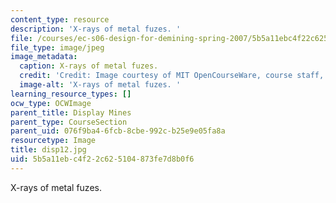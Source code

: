 ```yaml
---
content_type: resource
description: 'X-rays of metal fuzes. '
file: /courses/ec-s06-design-for-demining-spring-2007/5b5a11ebc4f22c625104873fe7d8b0f6_disp12.jpg
file_type: image/jpeg
image_metadata:
  caption: X-rays of metal fuzes.
  credit: 'Credit: Image courtesy of MIT OpenCourseWare, course staff, and students.'
  image-alt: 'X-rays of metal fuzes. '
learning_resource_types: []
ocw_type: OCWImage
parent_title: Display Mines
parent_type: CourseSection
parent_uid: 076f9ba4-6fcb-8cbe-992c-b25e9e05fa8a
resourcetype: Image
title: disp12.jpg
uid: 5b5a11eb-c4f2-2c62-5104-873fe7d8b0f6
---
```

X-rays of metal fuzes. 

